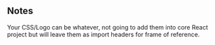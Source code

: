 ## Notes

Your CSS/Logo can be whatever, not going to add them into core React project but will leave them as import headers for frame of reference. 
